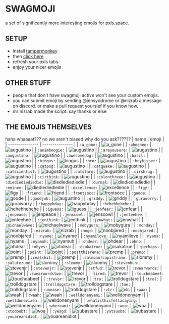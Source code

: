 # SWAGMOJI

a set of significantly more interesting emojis for pxls.space.




## SETUP

- install [tampermonkey](https://www.tampermonkey.net)
- then [click here](https://github.com/juralumin/swagmoji/raw/main/emoji.user.js)
- refresh your pxls tabs
- enjoy your nicer emojis



## OTHER STUFF

- people that don't have swagmoji active won't see your custom emojis.
- you can submit emoji by sending @jensyndrome or @nizrab a message on discord. or make a pull request yourslef if you know how.
- mr nizrab made the script. say thanks or else



## THE EMOJIS THEMSELVES
haha whaaaat??? no we aren't biased why do you ask??????
| name      | emoji     |
| --------------- | --------------- |
| `:a_gone:`   | ![a_gone](https://raw.githubusercontent.com/juralumin/swagmoji/main/assets/a_gone.gif) |
| `:aheehee:`   | ![augustino](https://raw.githubusercontent.com/juralumin/swagmoji/main/assets/aheehee.png) |
| `:animboogie:`   | ![augustino](https://raw.githubusercontent.com/juralumin/swagmoji/main/assets/animboogie.gif) |
| `:areyousure:`   | ![augustino](https://raw.githubusercontent.com/juralumin/swagmoji/main/assets/areyousure.png) |
| `:augustino:`   | ![augustino](https://raw.githubusercontent.com/juralumin/swagmoji/main/assets/augustino.png) |
| `:awesomedog:`   | ![augustino](https://raw.githubusercontent.com/juralumin/swagmoji/main/assets/awesomedog.png) |
| `:basil:`   | ![augustino](https://raw.githubusercontent.com/juralumin/swagmoji/main/assets/basil.png) |
| `:bingus:`   | ![bingus](https://raw.githubusercontent.com/juralumin/swagmoji/main/assets/bingus.png) |
| `:bro:`   | ![augustino](https://raw.githubusercontent.com/juralumin/swagmoji/main/assets/bro.png) |
| `:boykisser:`   | ![augustino](https://raw.githubusercontent.com/juralumin/swagmoji/main/assets/boykisser.png) |
| `:catpog:`   | ![augustino](https://raw.githubusercontent.com/juralumin/swagmoji/main/assets/catpog.png) |
| `:catquake:`   | ![augustino](https://raw.githubusercontent.com/juralumin/swagmoji/main/assets/catquake.png) |
| `:catscientist:`   | ![augustino](https://raw.githubusercontent.com/juralumin/swagmoji/main/assets/catscientist.png) |
| `:catstare:`   | ![augustino](https://raw.githubusercontent.com/juralumin/swagmoji/main/assets/catstare.png) |
| `:cirshrug:`   | ![augustino](https://raw.githubusercontent.com/juralumin/swagmoji/main/assets/cirshrug.png) |
| `:cirthink:`   | ![augustino](https://raw.githubusercontent.com/juralumin/swagmoji/main/assets/cirthink.png) |
| `:colonthreee:`   | ![augustino](https://raw.githubusercontent.com/juralumin/swagmoji/main/assets/colonthreee.png) |
| `:diediediediedie:` | ![diediediediedie](https://raw.githubusercontent.com/juralumin/swagmoji/main/assets/DIEDIEDIEDIEDIE.png) |
| `:durnal:` | ![diediediediedie](https://raw.githubusercontent.com/juralumin/swagmoji/main/assets/durnal.png) |
| `:eminem:` | ![diediediediedie](https://raw.githubusercontent.com/juralumin/swagmoji/main/assets/eminem.png) |
| `:excellence:` | ![excellence](https://raw.githubusercontent.com/juralumin/swagmoji/main/assets/excellence.png) |
| `:figy:`      | ![figy](https://raw.githubusercontent.com/juralumin/swagmoji/main/assets/figy.png) |
| `:friend:`      | ![friend](https://raw.githubusercontent.com/juralumin/swagmoji/main/assets/friend.png) |
| `:frontsocc:`      | ![frontsocc](https://raw.githubusercontent.com/juralumin/swagmoji/main/assets/frontsocc.png) |
| `:goode:`      | ![goode](https://raw.githubusercontent.com/juralumin/swagmoji/main/assets/goode.png) |
| `:goodjob:`   | ![augustino](https://raw.githubusercontent.com/juralumin/swagmoji/main/assets/goodjob.png) |
| `:griddy:`      | ![griddy](https://raw.githubusercontent.com/juralumin/swagmoji/main/assets/griddy.png) |
| `:guraworry:`      | ![guraworry](https://raw.githubusercontent.com/juralumin/swagmoji/main/assets/guraworry.png) |
| `:happybday:`      | ![happybday](https://raw.githubusercontent.com/juralumin/swagmoji/main/assets/happybday.png) |
| `:hehehhehehe:` | ![hehehhehehe](https://raw.githubusercontent.com/juralumin/swagmoji/main/assets/hehehhehehe.png) |
| `:iguess:` | ![iguess](https://raw.githubusercontent.com/juralumin/swagmoji/main/assets/iguess.png) |
| `:jenfear:`     | ![jenfear](https://raw.githubusercontent.com/juralumin/swagmoji/main/assets/jenFear.png) |
| `:jenpeace:`    | ![jenpeace](https://raw.githubusercontent.com/juralumin/swagmoji/main/assets/jenPeace.png) |
| `:jenscowl:`    | ![jenscowl](https://raw.githubusercontent.com/juralumin/swagmoji/main/assets/jenScowl.png) |
| `:jenteehee:`   | ![jenteehee](https://raw.githubusercontent.com/juralumin/swagmoji/main/assets/jenTeehee.png) |
| `:jenthink:`    | ![jenthink](https://raw.githubusercontent.com/juralumin/swagmoji/main/assets/jenThink.png) |
| `:jenwhat:`     | ![jenwhat](https://raw.githubusercontent.com/juralumin/swagmoji/main/assets/jenWhat.png) |
| `:michaelwave:` | ![michaelwave](https://raw.githubusercontent.com/juralumin/swagmoji/main/assets/michaelwave.gif) |
| `:mobygura:` | ![mobygura](https://raw.githubusercontent.com/juralumin/swagmoji/main/assets/mobygura.png) |
| `:monday:`      | ![monday](https://raw.githubusercontent.com/juralumin/swagmoji/main/assets/monday.png) |
| `:nizrab:`      | ![nizrab](https://raw.githubusercontent.com/juralumin/swagmoji/main/assets/Nizrab.png) |
| `:nogd:`   | ![noobjared](https://raw.githubusercontent.com/juralumin/swagmoji/main/assets/nogd.png) |
| `:noobjared:`   | ![noobjared](https://raw.githubusercontent.com/juralumin/swagmoji/main/assets/NoobJared.gif) |
| `:nyame:`       | ![nyame](https://raw.githubusercontent.com/juralumin/swagmoji/main/assets/nyame.png) |
| `:nyamilove:`       | ![nyamilove](https://raw.githubusercontent.com/juralumin/swagmoji/main/assets/nyamilove.png) |
| `:nyams:`       | ![nyams](https://raw.githubusercontent.com/juralumin/swagmoji/main/assets/nyams.png) |
| `:nyamuh:`       | ![nyamuh](https://raw.githubusercontent.com/juralumin/swagmoji/main/assets/nyamuh.png) |
| `:ohdear:`      | ![ohdear](https://raw.githubusercontent.com/juralumin/swagmoji/main/assets/ohdear.png) |
| `:ohno:`      | ![ohdear](https://raw.githubusercontent.com/juralumin/swagmoji/main/assets/ohno.png) |
| `:ohyes:`      | ![ohdear](https://raw.githubusercontent.com/juralumin/swagmoji/main/assets/ohyes.png) |
| `:osakatrue:`      | ![osakatrue](https://raw.githubusercontent.com/juralumin/swagmoji/main/assets/osakatrue.png) |
| `:perhaps:`       | ![point](https://raw.githubusercontent.com/juralumin/swagmoji/main/assets/perhaps.png) |
| `:point:`       | ![point](https://raw.githubusercontent.com/juralumin/swagmoji/main/assets/POINT.png) |
| `:postthisrena:`       | ![premp](https://raw.githubusercontent.com/juralumin/swagmoji/main/assets/postthisrena.png) |
| `:premp:`       | ![premp](https://raw.githubusercontent.com/juralumin/swagmoji/main/assets/Premp.png) |
| `:realshit:`       | ![premp](https://raw.githubusercontent.com/juralumin/swagmoji/main/assets/realshit.png) |
| `:salmonofcapistrano:`      | ![slommy](https://raw.githubusercontent.com/juralumin/swagmoji/main/assets/salmonofcapistrano.png) |
| `:salutezume:`      | ![slommy](https://raw.githubusercontent.com/juralumin/swagmoji/main/assets/salutezume.png) |
| `:slommy:`      | ![slommy](https://raw.githubusercontent.com/juralumin/swagmoji/main/assets/Slommy.png) |
| `:stevenhuh:`    | ![stevenjr](https://raw.githubusercontent.com/juralumin/swagmoji/main/assets/stevenhuh.png) |
| `:stevenjr:`    | ![stevenjr](https://raw.githubusercontent.com/juralumin/swagmoji/main/assets/stevenjr.png) |
| `:stfud:`      | ![trevor](https://raw.githubusercontent.com/juralumin/swagmoji/main/assets/stfud.png) |
| `:swearwords:`      | ![trevor](https://raw.githubusercontent.com/juralumin/swagmoji/main/assets/swearwords.png) |
| `:swearwordstwo:`      | ![trevor](https://raw.githubusercontent.com/juralumin/swagmoji/main/assets/swearwordstwo.png) |
| `:tired:`      | ![trevor](https://raw.githubusercontent.com/juralumin/swagmoji/main/assets/tired.png) |
| `:touchdabeef:` | ![touchdabeef](https://raw.githubusercontent.com/juralumin/swagmoji/main/assets/touchdabeef.png) |
| `:trevor:`      | ![trevor](https://raw.githubusercontent.com/juralumin/swagmoji/main/assets/Trevor.png) |
| `:tro:` | ![trolldogstare](https://raw.githubusercontent.com/juralumin/swagmoji/main/assets/tro.png) |
| `:trol:` | ![trolldogstare](https://raw.githubusercontent.com/juralumin/swagmoji/main/assets/trol.png) |
| `:trolldogstare:` | ![trolldogstare](https://raw.githubusercontent.com/juralumin/swagmoji/main/assets/trolldogstare.png) |
| `:tue:` | ![trolldogstare](https://raw.githubusercontent.com/juralumin/swagmoji/main/assets/tue.png) |
| `:unease:` | ![trolldogstare](https://raw.githubusercontent.com/juralumin/swagmoji/main/assets/unease.png) |
| `:vlc:` | ![vlc](https://raw.githubusercontent.com/juralumin/swagmoji/main/assets/vlc.png) |
| `:waa:`        | ![waah](https://raw.githubusercontent.com/juralumin/swagmoji/main/assets/waa.gif) |
| `:waah:`        | ![waah](https://raw.githubusercontent.com/juralumin/swagmoji/main/assets/waah.png) |
| `:welldonenyami:`        | ![welldonenyami](https://raw.githubusercontent.com/juralumin/swagmoji/main/assets/welldonenyami.png) |
| `:welldonevixen:`        | ![welldonenyami](https://raw.githubusercontent.com/juralumin/swagmoji/main/assets/welldonevixen.png) |
| `:whatisthisfellasaying:`        | ![welldonenyami](https://raw.githubusercontent.com/juralumin/swagmoji/main/assets/whatisthisfellasaying.png) |
| `:whereami:`        | ![welldonenyami](https://raw.githubusercontent.com/juralumin/swagmoji/main/assets/whereami.png) |
| `:woa:`         | ![woa](https://raw.githubusercontent.com/juralumin/swagmoji/main/assets/woa.png)  |
| `:xtodoubt:`         | ![woa](https://raw.githubusercontent.com/juralumin/swagmoji/main/assets/xtodoubt.png)  |
| `:yesgd:`   | ![subastare](https://raw.githubusercontent.com/juralumin/swagmoji/main/assets/yesgd.png) |
| `:yotsusba:`   | ![subastare](https://raw.githubusercontent.com/juralumin/swagmoji/main/assets/subastare.png) |
| `:youareanidiot:` | ![youareanidiot](https://raw.githubusercontent.com/juralumin/swagmoji/main/assets/idiot.gif) |
